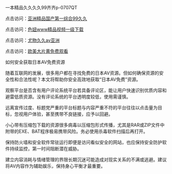 一本精品久久久久99齐齐p-0707QT

点击访问：<a href="https://gda-c7m.pages.dev/">亚洲精品国产第一综合99久久</a>

点击访问：<a href="https://tfda.pages.dev/">色妞www精品视频一级下载</a>

点击访问：<a href="https://bsdf-5f5.pages.dev/">尤物久久av亚洲</a>

点击访问：<a href="https://cfad.pages.dev/">欧美大片黄免费观看</a>



如何安全获取日本AV免费资源

随着互联网的发展，很多用户都在寻找免费的日本AV资源。但如何确保资源的安全性和合法性呢？本文将帮助你安全高效地获取“日本AV免费”资源。

观察平台是否含有用户评论系统平台若具备评论区，能让用户快速识别优质内容和避雷低质资源。没有评论系统的平台透明度较低，使用需谨慎。

远离宣传过度、标题党严重的平台标题与内容严重不符的平台往往以点击量为目标，忽视用户体验，甚至携带不良链接，应予以回避。

小心带有压缩包下载的资源很多病毒以压缩包形式传播，尤其是RAR或ZIP文件中附带的EXE、BAT程序极易携带风险。务必使用杀毒软件扫描后再打开。

保持防火墙和安全软件常驻运行即便是访问看似安全的网站，也应保持安全防护软件持续监控，第一时间阻断潜在威胁。

建立内容消耗与情绪管理的界限长期沉迷可能造成对现实关系的不满或逃避。建议将AV内容作为辅助娱乐，保持身心平衡才最重要。




<span style="display:none;">[Canonical link]( https://github.com/bv070725/841051 ）</span>
